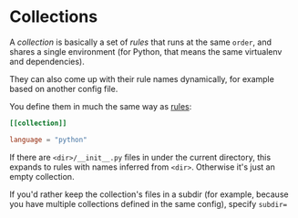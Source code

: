 # Collections

A *collection* is basically a set of *rules* that runs at the same
`order`, and shares a single environment (for Python, that means the same
virtualenv and dependencies).

They can also come up with their rule names dynamically, for example based on
another config file.

You define them in much the same way as [rules](rules.md):

```toml
[[collection]]

language = "python"
```

If there are `<dir>/__init__.py` files in under the current directory, this
expands to rules with names inferred from `<dir>`.  Otherwise it's just an empty
collection.

If you'd rather keep the collection's files in a subdir (for example, because
you have multiple collections defined in the same config), specify `subdir=`
